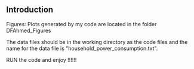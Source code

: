 ## Introduction

Figures: Plots generated by my code are located in the folder DFAhmed_Figures

The data files should be in the working directory as the code files and the name for the data file is "household_power_consumption.txt".



RUN the code and enjoy !!!!!!
